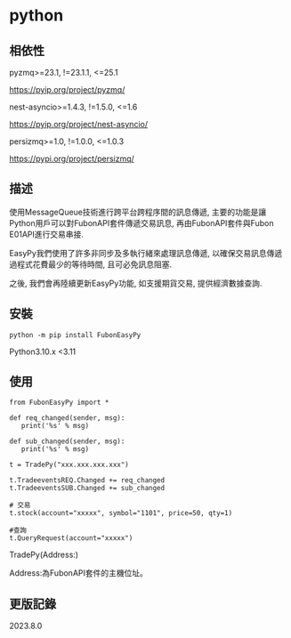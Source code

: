 # python


## 相依性

pyzmq>=23.1, !=23.1.1, <=25.1

https://pyip.org/project/pyzmq/

nest-asyncio>=1.4.3, !=1.5.0, <=1.6

https://pyip.org/project/nest-asyncio/

persizmq>=1.0, !=1.0.0, <=1.0.3

https://pypi.org/project/persizmq/



## 描述

使用MessageQueue技術進行跨平台跨程序間的訊息傳遞,
主要的功能是讓Python用戶可以對FubonAPI套件傳遞交易訊息, 
再由FubonAPI套件與Fubon E01API進行交易串接.

EasyPy我們使用了許多非同步及多執行緒來處理訊息傳遞, 
以確保交易訊息傳遞過程式花費最少的等待時間, 且可必免訊息阻塞.

之後, 我們會再陸續更新EasyPy功能, 如支援期貨交易, 提供經濟數據查詢.



## 安裝

```
python -m pip install FubonEasyPy
```

Python3.10.x <3.11


## 使用

```
from FubonEasyPy import *

def req_changed(sender, msg):
   print('%s' % msg)

def sub_changed(sender, msg):
   print('%s' % msg)
   
t = TradePy("xxx.xxx.xxx.xxx")

t.TradeeventsREQ.Changed += req_changed
t.TradeeventsSUB.Changed += sub_changed

# 交易
t.stock(account="xxxxx", symbol="1101", price=50, qty=1)

#查詢
t.QueryRequest(account="xxxxx")
```

TradePy(Address:)

Address:為FubonAPI套件的主機位址。



## 更版記錄

2023.8.0